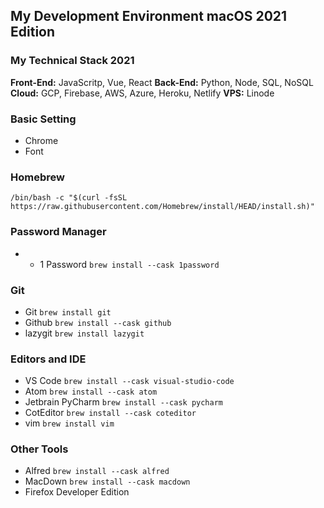 ## My Development Environment macOS 2021 Edition

### My Technical Stack 2021
**Front-End:** JavaScritp, Vue, React
**Back-End:** Python, Node, SQL, NoSQL
**Cloud:** GCP, Firebase, AWS, Azure, Heroku, Netlify
**VPS:** Linode

### Basic Setting
* Chrome
* Font


### Homebrew
```/bin/bash -c "$(curl -fsSL https://raw.githubusercontent.com/Homebrew/install/HEAD/install.sh)"```

### Password Manager
* * 1 Password ```brew install --cask 1password```

### Git
* Git ```brew install git```
* Github ```brew install --cask github```
* lazygit ```brew install lazygit```

### Editors and IDE
* VS Code ```brew install --cask visual-studio-code```
* Atom ```brew install --cask atom```
* Jetbrain PyCharm ```brew install --cask pycharm```
* CotEditor ```brew install --cask coteditor```
* vim ```brew install vim```

### Other Tools
* Alfred ```brew install --cask alfred```
* MacDown ```brew install --cask macdown```
* Firefox Developer Edition